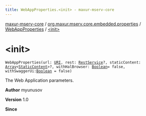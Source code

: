 ```yaml
---
title: WebAppProperties.<init> - maxur-mserv-core
---
```


[maxur-mserv-core](../../index.html) / [org.maxur.mserv.core.embedded.properties](../index.html) / [WebAppProperties](index.html) / [&lt;init&gt;](.)

# &lt;init&gt;

`WebAppProperties(url: `[`URI`](http://docs.oracle.com/javase/8/docs/api/java/net/URI.html)`, rest: `[`RestService`](../-rest-service/index.html)`?, staticContent: `[`Array`](https://kotlinlang.org/api/latest/jvm/stdlib/kotlin/-array/index.html)`<`[`StaticContent`](../-static-content/index.html)`>?, withHalBrowser: `[`Boolean`](https://kotlinlang.org/api/latest/jvm/stdlib/kotlin/-boolean/index.html)` = false, withSwaggerUi: `[`Boolean`](https://kotlinlang.org/api/latest/jvm/stdlib/kotlin/-boolean/index.html)` = false)`

The Web Application parameters.

**Author**
myunusov

**Version**
1.0

**Since**

